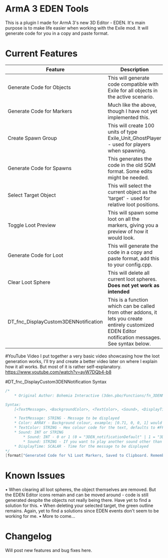# ArmA 3 EDEN Tools
This is a plugin I made for ArmA 3's new 3D Editor - EDEN. It's main purpose is to make life easier when working with the Exile mod. It will generate code for you in a copy and paste format.

# Current Features
| Feature  | Description |
| ------------- | ------------- |
| Generate Code for Objects  | This will generate code compatible with Exile for all objects in the active scenario.  |
| Generate Code for Markers  | Much like the above, though I have not yet implemented this.  |
| Create Spawn Group | This will create 100 units of type Exile_Unit_GhostPlayer - used for players when spawning. |
| Generate Code for Spawns | This generates the code in the old SQM format. Some edits might be needed. |
| Select Target Object | This will select the current object as the 'target' - used for relative loot positions. |
| Toggle Loot Preview | This will spawn some loot on all the markers, giving you a preview of how it would look. |
| Generate Code for Loot | This will generate the code in a copy and paste format, add this to your config.cpp. |
| Clear Loot Sphere | This will delete all current loot spheres. **Does not yet work as intended** |
| DT_fnc_DisplayCustom3DENNotification | This is a function which can be called from other addons, it lets you create entirely customized EDEN Editor notification messages. See syntax below. |

#YouTube Video
I put together a very basic video showcasing how the loot generation works, I'll try and create a better video later on where I explain how it all works. But most of it is rather self-explanatory. https://www.youtube.com/watch?v=ayW7DQb4-b8

#DT_fnc_DisplayCustom3DENNotification Syntax
```cpp
/*
	* Original Author: Bohemia Interactive (3den.pbo/Functions/fn_3DENNotification.sqf)

Syntax:
	[<TextMessage>, <BackgroundColor>, <TextColor>, <Sound>, <DisplayTime>] call DT_fnc_DisplayCustom3DENNotification;

	* TextMessage: STRING - Message to be displayed
	* Color: ARRAY - Background colour, example; [0.71, 0, 0, 1] would be opaque red background
	* TextColor: STRING - Hex colour code for the text, defaults to #FFFFFF (White)
	* Sound: INT or STRING
		* Sound: INT - 0 or 1 (0 = "3DEN_notificationDefault" | 1 = "3DEN_notificationWarning")
		* Sound: STRING - If you want to play another sound other than the 2 default ones, use a string
	* DisplayTime: SCALAR - Time for the message to be displayed
*/
[format["Generated Code for %1 Loot Markers, Saved to Clipboard. Remember to change Table name!", (str numOfLoot)], [0, 0.30, 0.80, 0.40], "#BBCCDD", "ReadoutClick", 6] call DT_fnc_DisplayCustom3DENNotification;
```

# Known Issues
• When clearing all loot spheres, the object themselves are removed. But the EDEN Editor icons remain and can be moved around - code is still generated despite the objects not really being there. Have yet to find a solution for this.
• When deleting your selected target, the green outline remains. Again, yet to find a solutions since EDEN events don't seem to be working for me.
• More to come...

# Changelog
Will post new features and bug fixes here.
